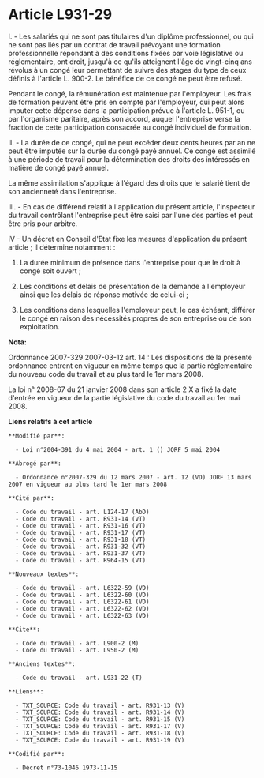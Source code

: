 # Article L931-29

I. - Les salariés qui ne sont pas titulaires d'un diplôme professionnel, ou qui ne sont pas liés par un contrat de travail
prévoyant une formation professionnelle répondant à des conditions fixées par voie législative ou réglementaire, ont droit,
jusqu'à ce qu'ils atteignent l'âge de vingt-cinq ans révolus à un congé leur permettant de suivre des stages du type de ceux
définis à l'article L. 900-2. Le bénéfice de ce congé ne peut être refusé.

Pendant le congé, la rémunération est maintenue par l'employeur. Les frais de formation peuvent être pris en compte par
l'employeur, qui peut alors imputer cette dépense dans la participation prévue à l'article L. 951-1, ou par l'organisme
paritaire, après son accord, auquel l'entreprise verse la fraction de cette participation consacrée au congé individuel de
formation.

II. - La durée de ce congé, qui ne peut excéder deux cents heures par an ne peut être imputée sur la durée du congé payé
annuel. Ce congé est assimilé à une période de travail pour la détermination des droits des intéressés en matière de congé
payé annuel.

La même assimilation s'applique à l'égard des droits que le salarié tient de son ancienneté dans l'entreprise.

III. - En cas de différend relatif à l'application du présent article, l'inspecteur du travail contrôlant l'entreprise peut
être saisi par l'une des parties et peut être pris pour arbitre.

IV - Un décret en Conseil d'Etat fixe les mesures d'application du présent article ; il détermine notamment :

1) La durée minimum de présence dans l'entreprise pour que le droit à congé soit ouvert ;

2) Les conditions et délais de présentation de la demande à l'employeur ainsi que les délais de réponse motivée de celui-ci ;

3) Les conditions dans lesquelles l'employeur peut, le cas échéant, différer le congé en raison des nécessités propres de son
entreprise ou de son exploitation.

**Nota:**

Ordonnance 2007-329 2007-03-12 art. 14 : Les dispositions de la présente ordonnance entrent en vigueur en même temps que la
partie réglementaire du nouveau code du travail et au plus tard le 1er mars 2008.

La loi n° 2008-67 du 21 janvier 2008 dans son article 2 X a fixé la date d'entrée en vigueur de la partie législative du code
du travail au 1er mai 2008.

**Liens relatifs à cet article**

	**Modifié par**:

	  - Loi n°2004-391 du 4 mai 2004 - art. 1 () JORF 5 mai 2004

	**Abrogé par**:

	  - Ordonnance n°2007-329 du 12 mars 2007 - art. 12 (VD) JORF 13 mars 2007 en vigueur au plus tard le 1er mars 2008

	**Cité par**:

	  - Code du travail - art. L124-17 (AbD)
	  - Code du travail - art. R931-14 (VT)
	  - Code du travail - art. R931-16 (VT)
	  - Code du travail - art. R931-17 (VT)
	  - Code du travail - art. R931-18 (VT)
	  - Code du travail - art. R931-32 (VT)
	  - Code du travail - art. R931-37 (VT)
	  - Code du travail - art. R964-15 (VT)

	**Nouveaux textes**:

	  - Code du travail - art. L6322-59 (VD)
	  - Code du travail - art. L6322-60 (VD)
	  - Code du travail - art. L6322-61 (VD)
	  - Code du travail - art. L6322-62 (VD)
	  - Code du travail - art. L6322-63 (VD)

	**Cite**:

	  - Code du travail - art. L900-2 (M)
	  - Code du travail - art. L950-2 (M)

	**Anciens textes**:

	  - Code du travail - art. L931-22 (T)

	**Liens**:

	  - TXT_SOURCE: Code du travail - art. R931-13 (V)
	  - TXT_SOURCE: Code du travail - art. R931-14 (V)
	  - TXT_SOURCE: Code du travail - art. R931-15 (V)
	  - TXT_SOURCE: Code du travail - art. R931-17 (V)
	  - TXT_SOURCE: Code du travail - art. R931-18 (V)
	  - TXT_SOURCE: Code du travail - art. R931-19 (V)

	**Codifié par**:

	  - Décret n°73-1046 1973-11-15
